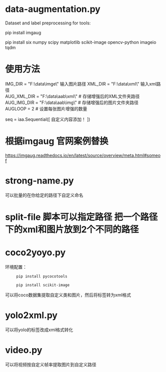 # data-augmentation.py
Dataset and label preprocessing for tools:

   pip install imgaug

   pip install six numpy scipy matplotlib scikit-image opencv-python imageio tqdm

# 使用方法 
 IMG_DIR = "F:\\data\\imge\\"  输入图片路径
 XML_DIR = "F:\\data\\xml\\"   输入xml路径  
 AUG_XML_DIR = "F:\\data\\aab\\xml\\"  # 存储增强后的XML文件夹路径
 AUG_IMG_DIR = "F:\\data\\aab\\img\\"  # 存储增强后的图片文件夹路径  
 AUGLOOP = 2  # 设置每张图片增强的数量  

seq = iaa.Sequential([ 
自定义内容添加！ 
    ])  

# 根据imgaug 官网案例替换
 
 https://imgaug.readthedocs.io/en/latest/source/overview/meta.html#someof 

# strong-name.py 
可以批量的在你给定的路径下自定义命名

# split-file  脚本可以指定路径 把一个路径下的xml和图片放到2个不同的路径
# coco2yoyo.py 
环境配置：
         
         pip install pycocotools 
         
         pip install scikit-image

         
可以将coco数据集提取自定义类和图片，然后将标签转为xml格式 
# yolo2xml.py 
可以将yolo的标签改成xml格式转化 

# video.py 
可以将视频按自定义帧率提取图片到自定义路径

